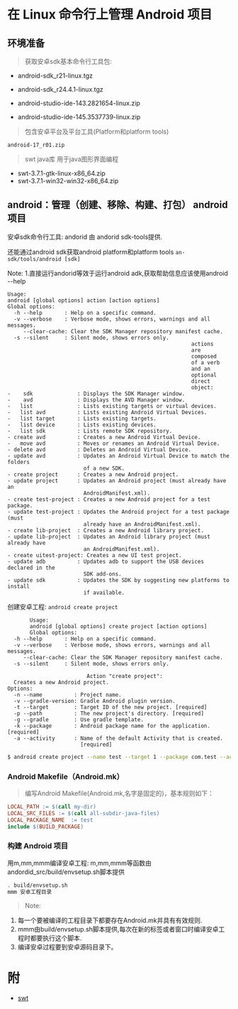 <link href="../../../css/style.css" rel="stylesheet" type="text/css" />


# 在 Linux 命令行上管理 Android 项目

## 环境准备

> 获取安卓sdk基本命令行工具包:

+ android-sdk_r21-linux.tgz
+ android-sdk_r24.4.1-linux.tgz

+ android-studio-ide-143.2821654-linux.zip
+ android-studio-ide-145.3537739-linux.zip

> 包含安卓平台及平台工具(Platform和platform tools)

`android-17_r01.zip`

> swt java库 用于java图形界面编程

+ swt-3.7.1-gtk-linux-x86_64.zip
+ swt-3.7.1-win32-win32-x86_64.zip

## android：管理（创建、移除、构建、打包） android 项目

安卓sdk命令行工具: andorid 由 andorid sdk-tools提供.

还能通过android sdk获取android platform和platform tools `an-sdk/tools/android [sdk]`

Note:
1.直接运行andorid等效于运行android adk,获取帮助信息应该使用android --help

```log
Usage:
android [global options] action [action options]
Global options:
  -h --help       : Help on a specific command.
  -v --verbose    : Verbose mode, shows errors, warnings and all messages.
     --clear-cache: Clear the SDK Manager repository manifest cache.
  -s --silent     : Silent mode, shows errors only.
                                                          actions
                                                          are
                                                          composed
                                                          of a verb
                                                          and an
                                                          optional
                                                          direct
                                                          object:
-    sdk              : Displays the SDK Manager window.
-    avd              : Displays the AVD Manager window.
-   list              : Lists existing targets or virtual devices.
-   list avd          : Lists existing Android Virtual Devices.
-   list target       : Lists existing targets.
-   list device       : Lists existing devices.
-   list sdk          : Lists remote SDK repository.
- create avd          : Creates a new Android Virtual Device.
-   move avd          : Moves or renames an Android Virtual Device.
- delete avd          : Deletes an Android Virtual Device.
- update avd          : Updates an Android Virtual Device to match the folders
                        of a new SDK.
- create project      : Creates a new Android project.
- update project      : Updates an Android project (must already have an
                        AndroidManifest.xml).
- create test-project : Creates a new Android project for a test package.
- update test-project : Updates the Android project for a test package (must
                        already have an AndroidManifest.xml).
- create lib-project  : Creates a new Android library project.
- update lib-project  : Updates an Android library project (must already have
                        an AndroidManifest.xml).
- create uitest-project: Creates a new UI test project.
- update adb          : Updates adb to support the USB devices declared in the
                        SDK add-ons.
- update sdk          : Updates the SDK by suggesting new platforms to install
                        if available.
```

创建安卓工程: `android create project`

```log
       Usage:
       android [global options] create project [action options]
       Global options:
  -h --help       : Help on a specific command.
  -v --verbose    : Verbose mode, shows errors, warnings and all messages.
     --clear-cache: Clear the SDK Manager repository manifest cache.
  -s --silent     : Silent mode, shows errors only.

                         Action "create project":
  Creates a new Android project.
Options:
  -n --name          : Project name.
  -v --gradle-version: Gradle Android plugin version.
  -t --target        : Target ID of the new project. [required]
  -p --path          : The new project's directory. [required]
  -g --gradle        : Use gradle template.
  -k --package       : Android package name for the application. [required]
  -a --activity      : Name of the default Activity that is created.
                       [required]
```

```Bash
$ android create project --name test --target 1 --package com.test --activity Test --path ./test
```

### Android Makefile（Android.mk）

> 编写Android Makefile(Android.mk,名字是固定的)，基本规则如下：

```makefile
LOCAL_PATH := $(call my-dir)
LOCAL_SRC_FILES	:= $(call all-subdir-java-files)
LOCAL_PACKAGE_NAME	:= test
include $(BUILD_PACKAGE)
```

### 构建 Android 项目

用m,mm,mmm编译安卓工程: m,mm,mmm等函数由andordid_src/build/envsetup.sh脚本提供 

```Bash
. build/envsetup.sh
mmm 安卓工程目录
```

> Note:

1. 每一个要被编译的工程目录下都要存在Android.mk并具有有效规则.
2. mmm由build/envsetup.sh脚本提供,每次在新的标签或者窗口时编译安卓工程时都要执行这个脚本.
3. 编译安卓过程要到安卓源码目录下。

# 附

+ [swt](http://archive.eclipse.org/eclipse/downloads/drops/R-3.7.1-201109091335/#SWT)
